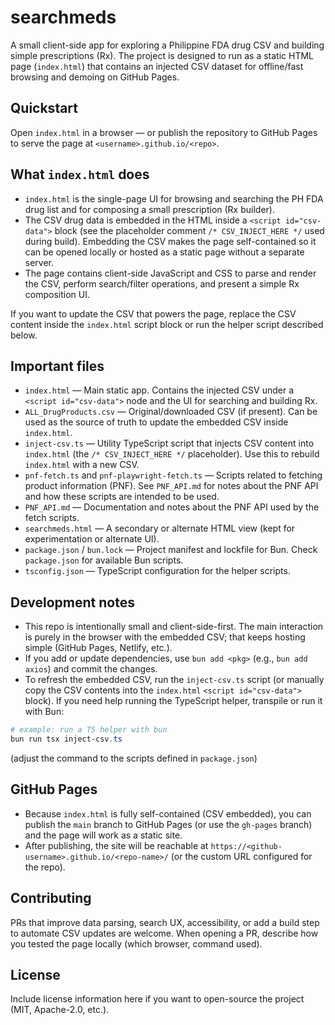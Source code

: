 # searchmeds

A small client-side app for exploring a Philippine FDA drug CSV and building simple prescriptions (Rx). The project is designed to run as a static HTML page (`index.html`) that contains an injected CSV dataset for offline/fast browsing and demoing on GitHub Pages.

## Quickstart



Open `index.html` in a browser — or publish the repository to GitHub Pages to serve the page at `<username>.github.io/<repo>`.

## What `index.html` does

- `index.html` is the single-page UI for browsing and searching the PH FDA drug list and for composing a small prescription (Rx builder).
- The CSV drug data is embedded in the HTML inside a `<script id="csv-data">` block (see the placeholder comment `/* CSV_INJECT_HERE */` used during build). Embedding the CSV makes the page self-contained so it can be opened locally or hosted as a static page without a separate server.
- The page contains client-side JavaScript and CSS to parse and render the CSV, perform search/filter operations, and present a simple Rx composition UI.

If you want to update the CSV that powers the page, replace the CSV content inside the `index.html` script block or run the helper script described below.

## Important files

- `index.html` — Main static app. Contains the injected CSV under a `<script id="csv-data">` node and the UI for searching and building Rx.
- `ALL_DrugProducts.csv` — Original/downloaded CSV (if present). Can be used as the source of truth to update the embedded CSV inside `index.html`.
- `inject-csv.ts` — Utility TypeScript script that injects CSV content into `index.html` (the `/* CSV_INJECT_HERE */` placeholder). Use this to rebuild `index.html` with a new CSV.
- `pnf-fetch.ts` and `pnf-playwright-fetch.ts` — Scripts related to fetching product information (PNF). See `PNF_API.md` for notes about the PNF API and how these scripts are intended to be used.
- `PNF_API.md` — Documentation and notes about the PNF API used by the fetch scripts.
- `searchmeds.html` — A secondary or alternate HTML view (kept for experimentation or alternate UI).
- `package.json` / `bun.lock` — Project manifest and lockfile for Bun. Check `package.json` for available Bun scripts.
- `tsconfig.json` — TypeScript configuration for the helper scripts.

## Development notes

- This repo is intentionally small and client-side-first. The main interaction is purely in the browser with the embedded CSV; that keeps hosting simple (GitHub Pages, Netlify, etc.).
- If you add or update dependencies, use `bun add <pkg>` (e.g., `bun add axios`) and commit the changes.
- To refresh the embedded CSV, run the `inject-csv.ts` script (or manually copy the CSV contents into the `index.html` `<script id="csv-data">` block). If you need help running the TypeScript helper, transpile or run it with Bun:

```powershell
# example: run a TS helper with bun
bun run tsx inject-csv.ts
```

(adjust the command to the scripts defined in `package.json`)

## GitHub Pages

- Because `index.html` is fully self-contained (CSV embedded), you can publish the `main` branch to GitHub Pages (or use the `gh-pages` branch) and the page will work as a static site.
- After publishing, the site will be reachable at `https://<github-username>.github.io/<repo-name>/` (or the custom URL configured for the repo).

## Contributing

PRs that improve data parsing, search UX, accessibility, or add a build step to automate CSV updates are welcome. When opening a PR, describe how you tested the page locally (which browser, command used).

## License

Include license information here if you want to open-source the project (MIT, Apache-2.0, etc.).
